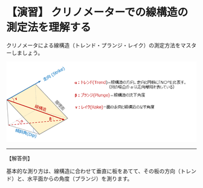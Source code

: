 #  【演習】 クリノメーターでの線構造の測定法を理解する

クリノメータによる線構造（トレンド・プランジ・レイク）の測定方法をマスターしましょう。

![線構造の測定](./img/chapter02_02.png)  

*** 
【解答例】  

基本的な測り方は、線構造に合わせて垂直に板をあてて、その板の方向（トレンド）と、水平面からの角度（プランジ）を測ります。
